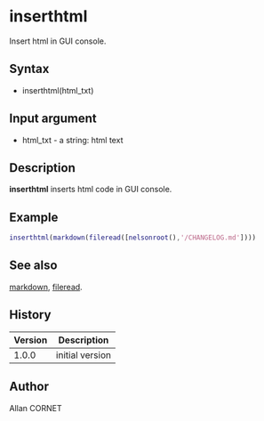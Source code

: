 # inserthtml

Insert html in GUI console.

## Syntax

- inserthtml(html_txt)

## Input argument

- html_txt - a string: html text

## Description

  <p><b>inserthtml</b> inserts html code in GUI console.</p>

## Example

```matlab
inserthtml(markdown(fileread([nelsonroot(),'/CHANGELOG.md'])))
```

## See also

[markdown](../help_tools/markdown.md), [fileread](../stream_manager/fileread.md).

## History

| Version | Description     |
| ------- | --------------- |
| 1.0.0   | initial version |

## Author

Allan CORNET
